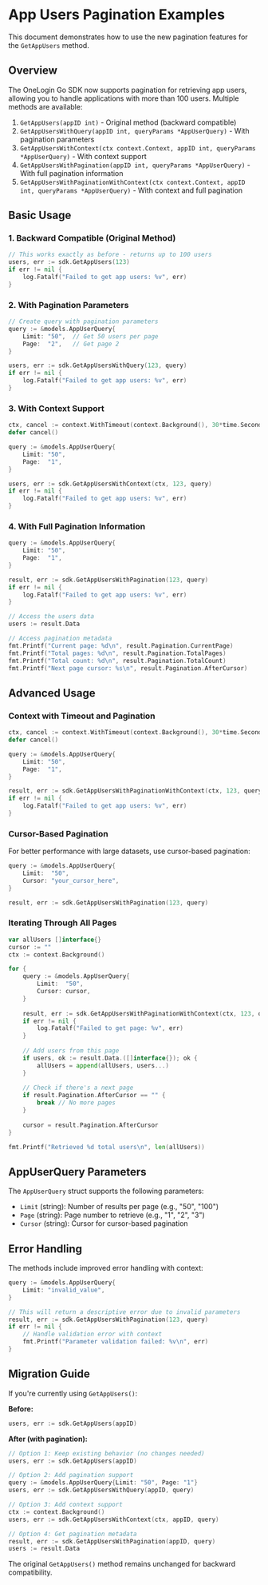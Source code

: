 # App Users Pagination Examples

This document demonstrates how to use the new pagination features for the `GetAppUsers` method.

## Overview

The OneLogin Go SDK now supports pagination for retrieving app users, allowing you to handle applications with more than 100 users. Multiple methods are available:

1. `GetAppUsers(appID int)` - Original method (backward compatible)
2. `GetAppUsersWithQuery(appID int, queryParams *AppUserQuery)` - With pagination parameters
3. `GetAppUsersWithContext(ctx context.Context, appID int, queryParams *AppUserQuery)` - With context support
4. `GetAppUsersWithPagination(appID int, queryParams *AppUserQuery)` - With full pagination information
5. `GetAppUsersWithPaginationWithContext(ctx context.Context, appID int, queryParams *AppUserQuery)` - With context and full pagination

## Basic Usage

### 1. Backward Compatible (Original Method)

```go
// This works exactly as before - returns up to 100 users
users, err := sdk.GetAppUsers(123)
if err != nil {
    log.Fatalf("Failed to get app users: %v", err)
}
```

### 2. With Pagination Parameters

```go
// Create query with pagination parameters
query := &models.AppUserQuery{
    Limit: "50",  // Get 50 users per page
    Page:  "2",   // Get page 2
}

users, err := sdk.GetAppUsersWithQuery(123, query)
if err != nil {
    log.Fatalf("Failed to get app users: %v", err)
}
```

### 3. With Context Support

```go
ctx, cancel := context.WithTimeout(context.Background(), 30*time.Second)
defer cancel()

query := &models.AppUserQuery{
    Limit: "50",
    Page:  "1",
}

users, err := sdk.GetAppUsersWithContext(ctx, 123, query)
if err != nil {
    log.Fatalf("Failed to get app users: %v", err)
}
```

### 4. With Full Pagination Information

```go
query := &models.AppUserQuery{
    Limit: "50",
    Page:  "1",
}

result, err := sdk.GetAppUsersWithPagination(123, query)
if err != nil {
    log.Fatalf("Failed to get app users: %v", err)
}

// Access the users data
users := result.Data

// Access pagination metadata
fmt.Printf("Current page: %d\n", result.Pagination.CurrentPage)
fmt.Printf("Total pages: %d\n", result.Pagination.TotalPages)
fmt.Printf("Total count: %d\n", result.Pagination.TotalCount)
fmt.Printf("Next page cursor: %s\n", result.Pagination.AfterCursor)
```

## Advanced Usage

### Context with Timeout and Pagination

```go
ctx, cancel := context.WithTimeout(context.Background(), 30*time.Second)
defer cancel()

query := &models.AppUserQuery{
    Limit: "50",
    Page:  "1",
}

result, err := sdk.GetAppUsersWithPaginationWithContext(ctx, 123, query)
if err != nil {
    log.Fatalf("Failed to get app users: %v", err)
}
```

### Cursor-Based Pagination

For better performance with large datasets, use cursor-based pagination:

```go
query := &models.AppUserQuery{
    Limit:  "50",
    Cursor: "your_cursor_here",
}

result, err := sdk.GetAppUsersWithPagination(123, query)
```

### Iterating Through All Pages

```go
var allUsers []interface{}
cursor := ""
ctx := context.Background()

for {
    query := &models.AppUserQuery{
        Limit:  "50",
        Cursor: cursor,
    }
    
    result, err := sdk.GetAppUsersWithPaginationWithContext(ctx, 123, query)
    if err != nil {
        log.Fatalf("Failed to get page: %v", err)
    }
    
    // Add users from this page
    if users, ok := result.Data.([]interface{}); ok {
        allUsers = append(allUsers, users...)
    }
    
    // Check if there's a next page
    if result.Pagination.AfterCursor == "" {
        break // No more pages
    }
    
    cursor = result.Pagination.AfterCursor
}

fmt.Printf("Retrieved %d total users\n", len(allUsers))
```

## AppUserQuery Parameters

The `AppUserQuery` struct supports the following parameters:

- `Limit` (string): Number of results per page (e.g., "50", "100")
- `Page` (string): Page number to retrieve (e.g., "1", "2", "3")
- `Cursor` (string): Cursor for cursor-based pagination

## Error Handling

The methods include improved error handling with context:

```go
query := &models.AppUserQuery{
    Limit: "invalid_value",
}

// This will return a descriptive error due to invalid parameters
result, err := sdk.GetAppUsersWithPagination(123, query)
if err != nil {
    // Handle validation error with context
    fmt.Printf("Parameter validation failed: %v\n", err)
}
```

## Migration Guide

If you're currently using `GetAppUsers()`:

**Before:**
```go
users, err := sdk.GetAppUsers(appID)
```

**After (with pagination):**
```go
// Option 1: Keep existing behavior (no changes needed)
users, err := sdk.GetAppUsers(appID)

// Option 2: Add pagination support
query := &models.AppUserQuery{Limit: "50", Page: "1"}
users, err := sdk.GetAppUsersWithQuery(appID, query)

// Option 3: Add context support
ctx := context.Background()
users, err := sdk.GetAppUsersWithContext(ctx, appID, query)

// Option 4: Get pagination metadata
result, err := sdk.GetAppUsersWithPagination(appID, query)
users := result.Data
```

The original `GetAppUsers()` method remains unchanged for backward compatibility.